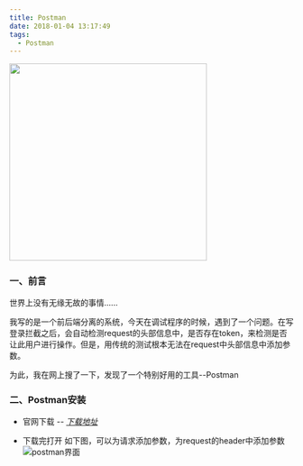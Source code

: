 ```yaml
---
title: Postman
date: 2018-01-04 13:17:49
tags:
  - Postman
---
```


<p><img src="/assets/postImg/postmanuseLogo.jpeg" width="350px" height="350px"></p>

### 一、前言

世界上没有无缘无故的事情......

<!-- more -->

我写的是一个前后端分离的系统，今天在调试程序的时候，遇到了一个问题。在写登录拦截之后，会自动检测request的头部信息中，是否存在token，来检测是否让此用户进行操作。但是，用传统的测试根本无法在request中头部信息中添加参数。

为此，我在网上搜了一下，发现了一个特别好用的工具--Postman

### 二、Postman安装

* 官网下载
*-- [下载地址](https://www.getpostman.com/app/download/osx64)*

* 下载完打开
如下图，可以为请求添加参数，为request的header中添加参数
![postman界面](/assets/postImg/postman_open.jpg)
